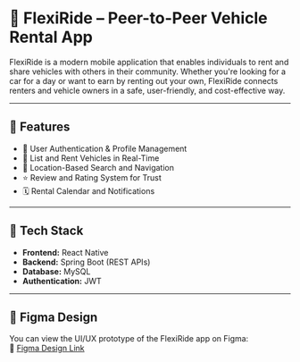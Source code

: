# 🚗 FlexiRide – Peer-to-Peer Vehicle Rental App

FlexiRide is a modern mobile application that enables individuals to rent and share vehicles with others in their community. Whether you're looking for a car for a day or want to earn by renting out your own, FlexiRide connects renters and vehicle owners in a safe, user-friendly, and cost-effective way.

---

## 📱 Features

- 🔐 User Authentication & Profile Management  
- 🚙 List and Rent Vehicles in Real-Time  
- 📍 Location-Based Search and Navigation  
- ⭐ Review and Rating System for Trust  
- 🗓️ Rental Calendar and Notifications  

---

## 🧰 Tech Stack

- **Frontend:** React Native  
- **Backend:** Spring Boot (REST APIs)  
- **Database:** MySQL  
- **Authentication:** JWT  

---

## 🎨 Figma Design

You can view the UI/UX prototype of the FlexiRide app on Figma:  
🔗 [Figma Design Link](https://www.figma.com/design/SnkAGpc1dQP3bMtd7KPm9F/Untitled?node-id=0-1&t=tFEPMLK4vjpHUUp3-1)

